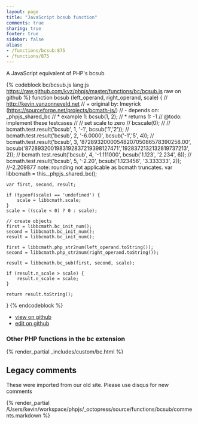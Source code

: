 ```yaml
---
layout: page
title: "JavaScript bcsub function"
comments: true
sharing: true
footer: true
sidebar: false
alias:
- /functions/bcsub:875
- /functions/875
---
```

<!-- Generated by Rakefile:build -->
A JavaScript equivalent of PHP's bcsub

{% codeblock bc/bcsub.js lang:js https://raw.github.com/kvz/phpjs/master/functions/bc/bcsub.js raw on github %}
function bcsub (left_operand, right_operand, scale) {
    // http://kevin.vanzonneveld.net
    // +   original by: lmeyrick (https://sourceforge.net/projects/bcmath-js/)
    // -    depends on: _phpjs_shared_bc
    // *     example 1: bcsub(1, 2);
    // *     returns 1: -1
    //  @todo: implement these testcases
    //        // set scale to zero
    //        bcscale(0);
    //
    //        bcmath.test.result('bcsub', 1, '-1', bcsub('1','2'));
    //        bcmath.test.result('bcsub', 2, '-6.0000', bcsub('-1','5', 4));
    //        bcmath.test.result('bcsub', 3, '8728932000054820705086578390258.00', bcsub('8728932001983192837219398127471','1928372132132819737213', 2));
    //        bcmath.test.result('bcsub', 4, '-1.111000', bcsub('1.123', '2.234', 6));
    //        bcmath.test.result('bcsub', 5, '-2.20', bcsub('1.123456', '3.333333', 2)); //-2.209877 note: rounding not applicable as bcmath truncates.
    var libbcmath = this._phpjs_shared_bc();

    var first, second, result;

    if (typeof(scale) == 'undefined') {
        scale = libbcmath.scale;
    }
    scale = ((scale < 0) ? 0 : scale);

    // create objects
    first = libbcmath.bc_init_num();
    second = libbcmath.bc_init_num();
    result = libbcmath.bc_init_num();

    first = libbcmath.php_str2num(left_operand.toString());
    second = libbcmath.php_str2num(right_operand.toString());

    result = libbcmath.bc_sub(first, second, scale);

    if (result.n_scale > scale) {
        result.n_scale = scale;
    }

    return result.toString();

}
{% endcodeblock %}

 - [view on github](https://github.com/kvz/phpjs/blob/master/functions/bc/bcsub.js)
 - [edit on github](https://github.com/kvz/phpjs/edit/master/functions/bc/bcsub.js)

### Other PHP functions in the bc extension
{% render_partial _includes/custom/bc.html %}
## Legacy comments
These were imported from our old site. Please use disqus for new comments
<div style="overflow-y: scroll; height: 500px;">
{% render_partial /Users/kevin/workspace/phpjs/_octopress/source/functions/bcsub/comments.markdown %}
</div>
